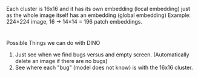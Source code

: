 Each cluster is 16x16 and it has its own embedding (local embedding) just as the whole image itself has an embedding (global embedding)
Example: 224×224 image, 16 → 14×14 = 196 patch embeddings.

#

Possible Things we can do with DINO

1. Just see when we find bugs versus and empty screen. (Automatically delete an image if there are no bugs)
2. See where each "bug" (model does not know) is with the 16x16 cluster.
